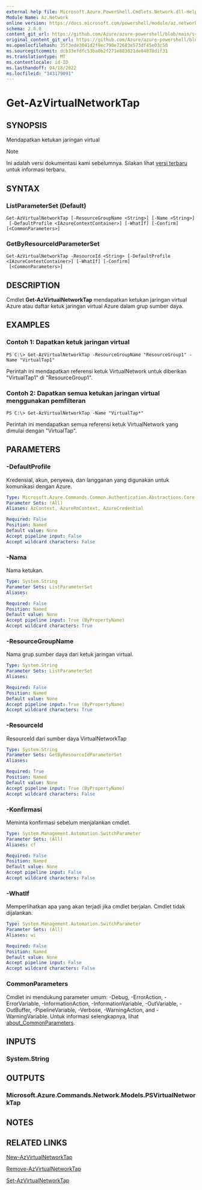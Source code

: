 ```yaml
---
external help file: Microsoft.Azure.PowerShell.Cmdlets.Network.dll-Help.xml
Module Name: Az.Network
online version: https://docs.microsoft.com/powershell/module/az.network/get-azvirtualnetworktap
schema: 2.0.0
content_git_url: https://github.com/Azure/azure-powershell/blob/main/src/Network/Network/help/Get-AzVirtualNetworkTap.md
original_content_git_url: https://github.com/Azure/azure-powershell/blob/main/src/Network/Network/help/Get-AzVirtualNetworkTap.md
ms.openlocfilehash: 35f3ede3041d2f9ec790e72683e573df45e03c50
ms.sourcegitcommit: dcb33efdfc53ba0b2f271e883021de84878d1f31
ms.translationtype: MT
ms.contentlocale: id-ID
ms.lasthandoff: 04/18/2022
ms.locfileid: "143179091"
---
```

# Get-AzVirtualNetworkTap

## SYNOPSIS
Mendapatkan ketukan jaringan virtual

> [!NOTE]
>Ini adalah versi dokumentasi kami sebelumnya. Silakan lihat [versi terbaru](/powershell/module/az.network/get-azvirtualnetworktap) untuk informasi terbaru.

## SYNTAX

### ListParameterSet (Default)
```
Get-AzVirtualNetworkTap [-ResourceGroupName <String>] [-Name <String>]
 [-DefaultProfile <IAzureContextContainer>] [-WhatIf] [-Confirm] [<CommonParameters>]
```

### GetByResourceIdParameterSet
```
Get-AzVirtualNetworkTap -ResourceId <String> [-DefaultProfile <IAzureContextContainer>] [-WhatIf] [-Confirm]
 [<CommonParameters>]
```

## DESCRIPTION
Cmdlet **Get-AzVirtualNetworkTap** mendapatkan ketukan jaringan virtual Azure atau daftar ketuk jaringan virtual Azure dalam grup sumber daya.

## EXAMPLES

### Contoh 1: Dapatkan ketuk jaringan virtual
```
PS C:\> Get-AzVirtualNetworkTap -ResourceGroupName "ResourceGroup1" -Name "VirtualTap1"
```

Perintah ini mendapatkan referensi ketuk VirtualNetwork untuk diberikan "VirtualTap1" di "ResourceGroup1".

### Contoh 2: Dapatkan semua ketukan jaringan virtual menggunakan pemfilteran
```
PS C:\> Get-AzVirtualNetworkTap -Name "VirtualTap*"
```

Perintah ini mendapatkan semua referensi ketuk VirtualNetwork yang dimulai dengan "VirtualTap".

## PARAMETERS

### -DefaultProfile
Kredensial, akun, penyewa, dan langganan yang digunakan untuk komunikasi dengan Azure.

```yaml
Type: Microsoft.Azure.Commands.Common.Authentication.Abstractions.Core.IAzureContextContainer
Parameter Sets: (All)
Aliases: AzContext, AzureRmContext, AzureCredential

Required: False
Position: Named
Default value: None
Accept pipeline input: False
Accept wildcard characters: False
```

### -Nama
Nama ketukan.

```yaml
Type: System.String
Parameter Sets: ListParameterSet
Aliases:

Required: False
Position: Named
Default value: None
Accept pipeline input: True (ByPropertyName)
Accept wildcard characters: True
```

### -ResourceGroupName
Nama grup sumber daya dari ketuk jaringan virtual.

```yaml
Type: System.String
Parameter Sets: ListParameterSet
Aliases:

Required: False
Position: Named
Default value: None
Accept pipeline input: True (ByPropertyName)
Accept wildcard characters: True
```

### -ResourceId
ResourceId dari sumber daya VirtualNetworkTap

```yaml
Type: System.String
Parameter Sets: GetByResourceIdParameterSet
Aliases:

Required: True
Position: Named
Default value: None
Accept pipeline input: True (ByPropertyName)
Accept wildcard characters: False
```

### -Konfirmasi
Meminta konfirmasi sebelum menjalankan cmdlet.

```yaml
Type: System.Management.Automation.SwitchParameter
Parameter Sets: (All)
Aliases: cf

Required: False
Position: Named
Default value: None
Accept pipeline input: False
Accept wildcard characters: False
```

### -WhatIf
Memperlihatkan apa yang akan terjadi jika cmdlet berjalan. Cmdlet tidak dijalankan.

```yaml
Type: System.Management.Automation.SwitchParameter
Parameter Sets: (All)
Aliases: wi

Required: False
Position: Named
Default value: None
Accept pipeline input: False
Accept wildcard characters: False
```

### CommonParameters
Cmdlet ini mendukung parameter umum: -Debug, -ErrorAction, -ErrorVariable, -InformationAction, -InformationVariable, -OutVariable, -OutBuffer, -PipelineVariable, -Verbose, -WarningAction, and -WarningVariable. Untuk informasi selengkapnya, lihat [about_CommonParameters](http://go.microsoft.com/fwlink/?LinkID=113216).

## INPUTS

### System.String

## OUTPUTS

### Microsoft.Azure.Commands.Network.Models.PSVirtualNetworkTap

## NOTES

## RELATED LINKS

[New-AzVirtualNetworkTap](./New-AzVirtualNetworkTap.md)

[Remove-AzVirtualNetworkTap](./Remove-AzVirtualNetworkTap.md)

[Set-AzVirtualNetworkTap](./Set-AzVirtualNetworkTap.md)
